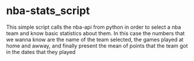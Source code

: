# nba-stats_script

This simple script calls the nba-api from python in order to select a nba team and know basic statistics about them. In this case the numbers that we wanna know are the name of the team selected, the games played at home and awway, and finally present the mean of points that the team got in the dates that they played